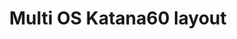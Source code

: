 ---
layout: layouts/keymapdb_entry.njk
OS: ['Windows', 'MacOS', 'Linux']
keymap_author: josefadamcik
firmware: QMK
hasHomeRowMods: False
hasLetterOnThumb: False
hasVerticalCombos: False
keymap_image: https://i.imgur.com/1w2OA1o.png
imageDate: idk
keyCount: 70
keyboard: Katana60 rev1
languages: ['English']
layerCount: 8
title: "Multi OS Katana60 layout"
split: False
stagger: row
summary: 
keymap_url: https://github.com/josefadamcik/qmk_firmware/tree/master/keyboards/rominronin/katana60/rev1/keymaps/josefadamcik
writeup: https://github.com/josefadamcik/qmk_firmware/tree/master/keyboards/rominronin/katana60/rev1/keymaps/josefadamcik/readme.md
---